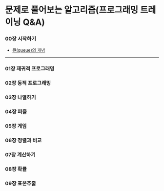 # __문제로 풀어보는 알고리즘(프로그래밍 트레이닝 Q&A)__
### 00장 시작하기
* [큐(queue)의 개념](https://github.com/seungrokoh/Books/ProgrammingTraning/chapter00_queue.md)
***
### 01장 재귀적 프로그래밍
### 02장 동적 프로그래밍
### 03장 나열하기
### 04장 퍼즐
### 05장 게임
### 06장 정렬과 비교
### 07장 계산하기
### 08장 확률
### 09장 표본추출
